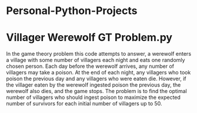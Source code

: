 # Personal-Python-Projects

# Villager Werewolf GT Problem.py

In the game theory problem this code attempts to answer, a werewolf enters a village with some number of villagers each night and eats one randomly chosen person. Each day before the werewolf arrives, any number of villagers may take a poison. At the end of each night, any villagers who took poison the previous day and any villagers who were eaten die. However, if the villager eaten by the werewolf ingested poison the previous day, the werewolf also dies, and the game stops. The problem is to find the optimal number of villagers who should ingest poison to maximize the expected number of survivors for each initial number of villagers up to 50.
